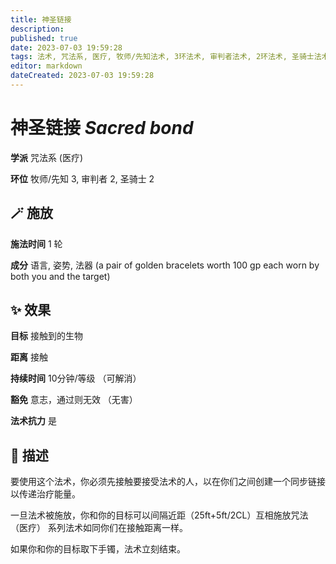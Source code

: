 ```yaml
---
title: 神圣链接
description: 
published: true
date: 2023-07-03 19:59:28
tags: 法术, 咒法系, 医疗, 牧师/先知法术, 3环法术, 审判者法术, 2环法术, 圣骑士法术
editor: markdown
dateCreated: 2023-07-03 19:59:28
---
```


# **神圣链接** *Sacred bond*

**学派** 咒法系 (医疗) 

**环位** 牧师/先知 3, 审判者 2, 圣骑士 2

## 🪄 施放

**施法时间** 1 轮

**成分** 语言, 姿势, 法器 (a pair of golden bracelets worth 100 gp each worn by both you and the target)

## ✨ 效果 

**目标** 接触到的生物 

**距离** 接触  

**持续时间** 10分钟/等级 （可解消） 

**豁免** 意志，通过则无效 （无害）

**法术抗力** 是

## 📖 描述

要使用这个法术，你必须先接触要接受法术的人，以在你们之间创建一个同步链接以传递治疗能量。

一旦法术被施放，你和你的目标可以间隔近距（25ft+5ft/2CL）互相施放咒法 （医疗） 系列法术如同你们在接触距离一样。

如果你和你的目标取下手镯，法术立刻结束。
    